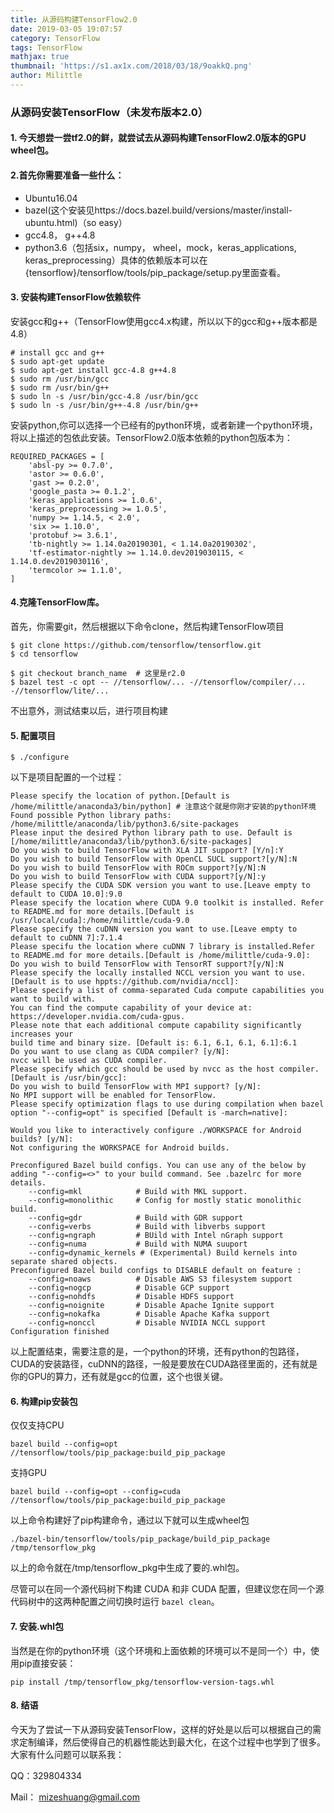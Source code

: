```yaml
---
title: 从源码构建TensorFlow2.0
date: 2019-03-05 19:07:57
category: TensorFlow
tags: TensorFlow
mathjax: true
thumbnail: 'https://s1.ax1x.com/2018/03/18/9oakkQ.png'
author: Milittle
---
```


### 从源码安装TensorFlow（未发布版本2.0）

#### 1. 今天想尝一尝tf2.0的鲜，就尝试去从源码构建TensorFlow2.0版本的GPU wheel包。

#### 2.首先你需要准备一些什么：

- Ubuntu16.04
- bazel(这个安装见https://docs.bazel.build/versions/master/install-ubuntu.html)（so easy）
- gcc4.8， g++4.8
- python3.6（包括six，numpy， wheel，mock，keras_applications, keras_preprocessing）具体的依赖版本可以在{tensorflow}/tensorflow/tools/pip_package/setup.py里面查看。

#### 3. 安装构建TensorFlow依赖软件

安装gcc和g++（TensorFlow使用gcc4.x构建，所以以下的gcc和g++版本都是4.8）

```shell
# install gcc and g++
$ sudo apt-get update
$ sudo apt-get install gcc-4.8 g++4.8
$ sudo rm /usr/bin/gcc 
$ sudo rm /usr/bin/g++
$ sudo ln -s /usr/bin/gcc-4.8 /usr/bin/gcc
$ sudo ln -s /usr/bin/g++-4.8 /usr/bin/g++
```

安装python,你可以选择一个已经有的python环境，或者新建一个python环境，将以上描述的包依此安装。TensorFlow2.0版本依赖的python包版本为：

```
REQUIRED_PACKAGES = [
    'absl-py >= 0.7.0',
    'astor >= 0.6.0',
    'gast >= 0.2.0',
    'google_pasta >= 0.1.2',
    'keras_applications >= 1.0.6',
    'keras_preprocessing >= 1.0.5',
    'numpy >= 1.14.5, < 2.0',
    'six >= 1.10.0',
    'protobuf >= 3.6.1',
    'tb-nightly >= 1.14.0a20190301, < 1.14.0a20190302',
    'tf-estimator-nightly >= 1.14.0.dev2019030115, < 1.14.0.dev2019030116',
    'termcolor >= 1.1.0',
]
```

#### 4.克隆TensorFlow库。

首先，你需要git，然后根据以下命令clone，然后构建TensorFlow项目

```shell
$ git clone https://github.com/tensorflow/tensorflow.git
$ cd tensorflow

$ git checkout branch_name  # 这里是r2.0
$ bazel test -c opt -- //tensorflow/... -//tensorflow/compiler/... -//tensorflow/lite/...
```

不出意外，测试结束以后，进行项目构建

####  5. 配置项目

```shell
$ ./configure
```

以下是项目配置的一个过程：

```shell
Please specify the location of python.[Default is /home/milittle/anaconda3/bin/python] # 注意这个就是你刚才安装的python环境
Found possible Python library paths:
/home/milittle/anaconda/lib/python3.6/site-packages
Please input the desired Python library path to use. Default is [/home/milittle/anaconda3/lib/python3.6/site-packages]
Do you wish to build TensorFlow with XLA JIT support? [Y/n]:Y
Do you wish to build TensorFlow with OpenCL SUCL support?[y/N]:N
Do you wish to build TensorFlow with ROCm support?[y/N]:N
Do you wish to build TensorFlow with CUDA support?[y/N]:y
Please specify the CUDA SDK version you want to use.[Leave empty to default to CUDA 10.0]:9.0
Please specify the location where CUDA 9.0 toolkit is installed. Refer to README.md for more details.[Default is /usr/local/cuda]:/home/milittle/cuda-9.0
Please specify the cuDNN version you want to use.[Leave empty to default to cuDNN 7]:7.1.4
Please specifu the location where cuDNN 7 library is installed.Refer to README.md for more details.[Default is /home/milittle/cuda-9.0]:
Do you wish to build TensorFlow with TensorRT support?[y/N]:N
Please specify the locally installed NCCL version you want to use. [Default is to use hppts://github.com/nvidia/nccl]:
Please specify a list of comma-separated Cuda compute capabilities you want to build with.
You can find the compute capability of your device at: https://developer.nvidia.com/cuda-gpus.
Please note that each additional compute capability significantly increases your
build time and binary size. [Default is: 6.1, 6.1, 6.1, 6.1]:6.1
Do you want to use clang as CUDA compiler? [y/N]:
nvcc will be used as CUDA compiler.
Please specify which gcc should be used by nvcc as the host compiler. [Default is /usr/bin/gcc]:
Do you wish to build TensorFlow with MPI support? [y/N]:
No MPI support will be enabled for TensorFlow.
Please specify optimization flags to use during compilation when bazel option "--config=opt" is specified [Default is -march=native]:

Would you like to interactively configure ./WORKSPACE for Android builds? [y/N]:
Not configuring the WORKSPACE for Android builds.

Preconfigured Bazel build configs. You can use any of the below by adding "--config=<>" to your build command. See .bazelrc for more details.
    --config=mkl            # Build with MKL support.
    --config=monolithic     # Config for mostly static monolithic build.
    --config=gdr			# Build with GDR support
    --config=verbs			# Build with libverbs support
    --config=ngraph			# BUild with Intel nGraph support
    --config=numa			# Build with NUMA suuport
    --config=dynamic_kernels # (Experimental) Build kernels into separate shared objects.
Preconfigured Bazel build configs to DISABLE default on feature :
	--config=noaws			# Disable AWS S3 filesystem support
	--config=nogcp			# Disable GCP support
	--config=nohdfs			# Disable HDFS support
	--config=noignite		# Disable Apache Ignite support
	--config=nokafka		# Disable Apache Kafka support
	--config=nonccl			# Disable NVIDIA NCCL support
Configuration finished
```

以上配置结束，需要注意的是，一个python的环境，还有python的包路径，CUDA的安装路径，cuDNN的路径，一般是要放在CUDA路径里面的，还有就是你的GPU的算力，还有就是gcc的位置，这个也很关键。

#### 6. 构建pip安装包

仅仅支持CPU

```
bazel build --config=opt //tensorflow/tools/pip_package:build_pip_package
```

支持GPU

```
bazel build --config=opt --config=cuda //tensorflow/tools/pip_package:build_pip_package
```

以上命令构建好了pip构建命令，通过以下就可以生成wheel包

```
./bazel-bin/tensorflow/tools/pip_package/build_pip_package /tmp/tensorflow_pkg
```

以上的命令就在/tmp/tensorflow_pkg中生成了要的.whl包。

尽管可以在同一个源代码树下构建 CUDA 和非 CUDA 配置，但建议您在同一个源代码树中的这两种配置之间切换时运行 `bazel clean`。

#### 7. 安装.whl包

当然是在你的python环境（这个环境和上面依赖的环境可以不是同一个）中，使用pip直接安装：

```
pip install /tmp/tensorflow_pkg/tensorflow-version-tags.whl
```

#### 8. 结语

今天为了尝试一下从源码安装TensorFlow，这样的好处是以后可以根据自己的需求定制编译，然后使得自己的机器性能达到最大化，在这个过程中也学到了很多。大家有什么问题可以联系我：

QQ：329804334

Mail： mizeshuang@gmail.com